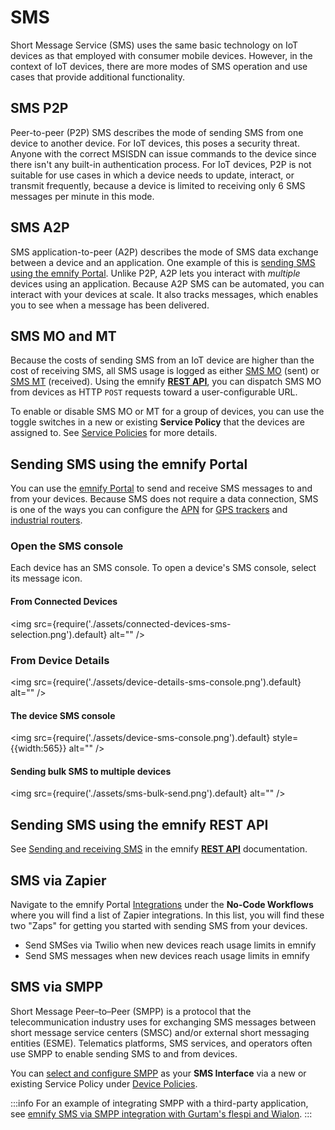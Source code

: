 # SMS

Short Message Service (SMS) uses the same basic technology on IoT devices as that employed with consumer mobile devices.
However, in the context of IoT devices, there are more modes of SMS operation and use cases that provide additional functionality.

## SMS P2P 

Peer-to-peer (P2P) SMS describes the mode of sending SMS from one device to another device.
For IoT devices, this poses a security threat.
Anyone with the correct MSISDN can issue commands to the device since there isn't any built-in authentication process.
For IoT devices, P2P is not suitable for use cases in which a device needs to update, interact, or transmit frequently, because a device is limited to receiving only 6 SMS messages per minute in this mode.

## SMS A2P

SMS application-to-peer (A2P) describes the mode of SMS data exchange between a device and an application.
One example of this is [sending SMS using the emnify Portal](#sending-sms-using-the-emnify-portal).
Unlike P2P, A2P lets you interact with *multiple* devices using an application.
Because A2P SMS can be automated, you can interact with your devices at scale.
It also tracks messages, which enables you to see when a message has been delivered.

## SMS MO and MT

Because the costs of sending SMS from an IoT device are higher than the cost of receiving SMS, all SMS usage is logged as either [SMS MO](/glossary#sms-mo) (sent) or [SMS MT](/glossary#sms-mt) (received).
Using the emnify [**REST API**](#sending-sms-using-the-emnify-rest-api), you can dispatch SMS MO from devices as HTTP `POST` requests toward a user-configurable URL.

To enable or disable SMS MO or MT for a group of devices, you can use the toggle switches in a new or existing **Service Policy** that the devices are assigned to.
See [Service Policies](/portal/device-group-policies#service-policies) for more details.

## Sending SMS using the emnify Portal

You can use the [emnify Portal](https://portal.emnify.com/) to send and receive SMS messages to and from your devices.
Because SMS does not require a data connection, SMS is one of the ways you can configure the [APN](/glossary#apn) for [GPS trackers](/apn-configuration/gps-trackers) and [industrial routers](/apn-configuration/industrial-routers).

### Open the SMS console

Each device has an SMS console.
To open a device's SMS console, select its message icon.

#### From Connected Devices

<img
  src={require('./assets/connected-devices-sms-selection.png').default}
  alt=""
/>

### From Device Details

<img
  src={require('./assets/device-details-sms-console.png').default}
  alt=""
/>

#### The device SMS console

<img
  src={require('./assets/device-sms-console.png').default}
  style={{width:565}}
  alt=""
/>

#### Sending bulk SMS to multiple devices 

<img
  src={require('./assets/sms-bulk-send.png').default}
  alt=""
/>

## Sending SMS using the emnify REST API

See [Sending and receiving SMS](/rest-api/sms-operations) in the emnify [**REST API**](/rest-api/) documentation.

## SMS via Zapier

Navigate to the emnify Portal [Integrations](https://portal.emnify.com/integrations) under the **No-Code Workflows** where you will find a list of Zapier integrations.
In this list, you will find these two "Zaps" for getting you started with sending SMS from your devices.

- Send SMSes via Twilio when new devices reach usage limits in emnify
- Send SMS messages when new devices reach usage limits in emnify

## SMS via SMPP

Short Message Peer–to–Peer (SMPP) is a protocol that the telecommunication industry uses for exchanging SMS messages between short message service centers (SMSC) and/or external short messaging entities (ESME).
Telematics platforms, SMS services, and operators often use SMPP to enable sending SMS to and from devices.

You can [select and configure SMPP](/portal/device-group-policies#smpp-sms-interface) as your **SMS Interface** via a new or existing Service Policy under [Device Policies](https://portal.emnify.com/device-policies).

:::info
For an example of integrating SMPP with a third-party application, see [emnify SMS via SMPP integration with Gurtam's flespi and Wialon](https://www.emnify.com/integration-guides/smpp-integration-flespi-wialon-gurtam).
:::
